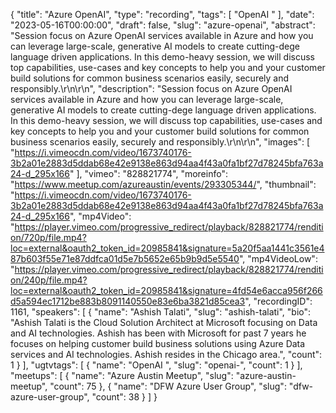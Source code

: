 {
  "title": "Azure OpenAI",
  "type": "recording",
  "tags": [
    "OpenAI "
  ],
  "date": "2023-05-16T00:00:00",
  "draft": false,
  "slug": "azure-openai",
  "abstract": "Session focus on Azure OpenAI services available in Azure and how you can leverage large-scale, generative AI models to create cutting-dege language driven applications. In this demo-heavy session, we will discuss top capabilities, use-cases and key concepts to help you and your customer build solutions for common business scenarios easily, securely and responsibly.\r\n\r\n",
  "description": "Session focus on Azure OpenAI services available in Azure and how you can leverage large-scale, generative AI models to create cutting-dege language driven applications. In this demo-heavy session, we will discuss top capabilities, use-cases and key concepts to help you and your customer build solutions for common business scenarios easily, securely and responsibly.\r\n\r\n",
  "images": [
    "https://i.vimeocdn.com/video/1673740176-3b2a01e2883d5ddab68e42e9138e863d94aa4f43a0fa1bf27d78245bfa763a24-d_295x166"
  ],
  "vimeo": "828821774",
  "moreinfo": "https://www.meetup.com/azureaustin/events/293305344/",
  "thumbnail": "https://i.vimeocdn.com/video/1673740176-3b2a01e2883d5ddab68e42e9138e863d94aa4f43a0fa1bf27d78245bfa763a24-d_295x166",
  "mp4Video": "https://player.vimeo.com/progressive_redirect/playback/828821774/rendition/720p/file.mp4?loc=external&oauth2_token_id=20985841&signature=5a20f5aa1441c3561e487b603f55e71e87ddfca01d5e7b5652e65b9b9d5e5540",
  "mp4VideoLow": "https://player.vimeo.com/progressive_redirect/playback/828821774/rendition/240p/file.mp4?loc=external&oauth2_token_id=20985841&signature=4fd54e6acca956f266d5a594ec1712be883b8091140550e83e6ba3821d85cea3",
  "recordingID": 1161,
  "speakers": [
    {
      "name": "Ashish Talati",
      "slug": "ashish-talati",
      "bio": "Ashish Talati is the Cloud Solution Architect at Microsoft focusing on Data and AI technologies.   Ashish has been with Microsoft for past 7 years he focuses on helping customer build business solutions using Azure Data services and AI technologies.  Ashish resides in the Chicago area.",
      "count": 1
    }
  ],
  "ugtvtags": [
    {
      "name": "OpenAI ",
      "slug": "openai-",
      "count": 1
    }
  ],
  "meetups": [
    {
      "name": "Azure Austin Meetup",
      "slug": "azure-austin-meetup",
      "count": 75
    },
    {
      "name": "DFW Azure User Group",
      "slug": "dfw-azure-user-group",
      "count": 38
    }
  ]
}